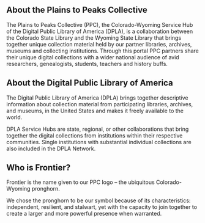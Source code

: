 ## About the Plains to Peaks Collective

The Plains to Peaks Collective (PPC), the Colorado-Wyoming Service Hub of the Digital Public Library of America (DPLA), is a collaboration between the Colorado State Library and the Wyoming State Library that brings together unique collection material held by our partner libraries, archives, museums and collecting institutions. Through this portal PPC partners share their unique digital collections with a wider national audience of avid researchers, genealogists, students, teachers and history buffs.

## About the Digital Public Library of America

The Digital Public Library of America (DPLA) brings together descriptive information about collection material from participating libraries, archives, and museums, in the United States and makes it freely available to the world.

DPLA Service Hubs are state, regional, or other collaborations that bring together the digital collections from institutions within their respective communities. Single institutions with substantial individual collections are also included in the DPLA Network.

## Who is Frontier?

Frontier is the name given to our PPC logo – the ubiquitous Colorado-Wyoming pronghorn.

We chose the pronghorn to be our symbol because of its characteristics: independent, resilient, and stalwart, yet with the capacity to join together to create a larger and more powerful presence when warranted.
